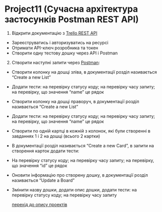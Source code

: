 # Project11 (Сучасна архітектура застосунків Postman REST API)
1. Відкрити документацію з [Trello REST API](https://developer.atlassian.com/cloud/trello/rest/api-group-actions#api-group-actions)
+ Зареєструватись і авторизуватись на ресурсі
+ Отримати API-ключ розробника та токен
+ Створити одну тестову дошку через API i Postman

2. Створити наступні запити через [Postman](https://github.com/makstyt/pet_projects2023/blob/project11/Postman%20Trello%20REST%20API.pdf):
+ Створити колонку на дошці зліва, в документації розділ називається “Create a new List”
+ Додати тести: на перевірку статусу коду; на перевірку часу запиту; на перевірку, що значення “name” це рядок
+ Створити колонку на дошці праворуч, в документації розділ називається “Create a new List”
+ Додати тести: на перевірку статусу коду; на перевірку часу запиту; на перевірку, що значення “name” це рядок
+ Створити по одній картці в кожній з колонок, які були створенні в завданнях 1 і 2 на дошці (всього 2 картки)
+ В документації розділ називається “Create a new Card”, в запити на створення карток додати тести:
+ На перевірку статусу коду; на перевірку часу запиту; на перевірку, що значення “id” це рядок
+ Оновити інформацію про створену дошку, в документації розділ називається “Update a Board”
+ Змінити назву дошки, додати опис дошки, додати тести: на перевірку статусу коду; на перевірку часу запиту

  [перехід до опису проектів](https://github.com/makstyt/pet_projects2023)
